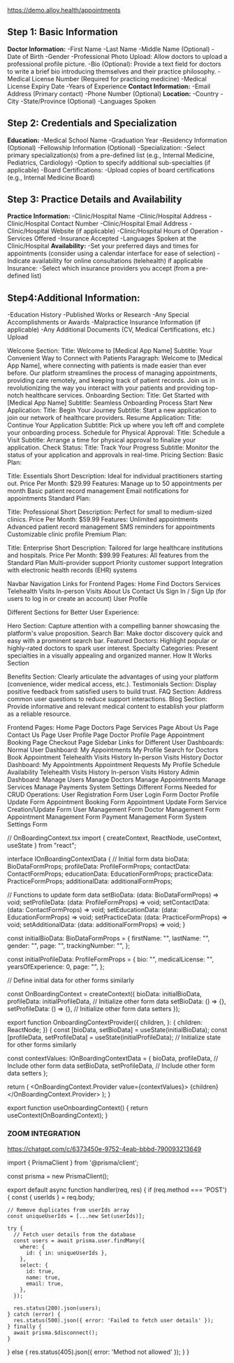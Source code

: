 https://demo.alloy.health/appointments

## Step 1: Basic Information

**Doctor Information:**
-First Name
-Last Name
-Middle Name (Optional)
-Date of Birth
-Gender
-Professional Photo Upload: Allow doctors to upload a professional profile picture.
-Bio (Optional): Provide a text field for doctors to write a brief bio introducing themselves and their practice philosophy.
-Medical License Number (Required for practicing medicine)
-Medical License Expiry Date
-Years of Experience
**Contact Information:**
-Email Address (Primary contact)
-Phone Number (Optional)
**Location:**
-Country
-City
-State/Province (Optional)
-Languages Spoken

## Step 2: Credentials and Specialization

**Education:**
-Medical School Name
-Graduation Year
-Residency Information (Optional)
-Fellowship Information (Optional)
-Specialization:
-Select primary specialization(s) from a pre-defined list (e.g., Internal Medicine, Pediatrics, Cardiology)
-Option to specify additional sub-specialties (if applicable)
-Board Certifications:
-Upload copies of board certifications (e.g., Internal Medicine Board)

## Step 3: Practice Details and Availability

**Practice Information:**
-Clinic/Hospital Name
-Clinic/Hospital Address
-Clinic/Hospital Contact Number
-Clinic/Hospital Email Address
-Clinic/Hospital Website (if applicable)
-Clinic/Hospital Hours of Operation
-Services Offered
-Insurance Accepted
-Languages Spoken at the Clinic/Hospital
**Availability:**
-Set your preferred days and times for appointments (consider using a calendar interface for ease of selection)
-Indicate availability for online consultations (telehealth) if applicable
Insurance:
-Select which insurance providers you accept (from a pre-defined list)

## Step4:Additional Information:

-Education History
-Published Works or Research
-Any Special Accomplishments or Awards
-Malpractice Insurance Information (if applicable)
-Any Additional Documents (CV, Medical Certifications, etc.) Upload

Welcome Section:
Title: Welcome to [Medical App Name]
Subtitle: Your Convenient Way to Connect with Patients
Paragraph: Welcome to [Medical App Name], where connecting with patients is made easier than ever before. Our platform streamlines the process of managing appointments, providing care remotely, and keeping track of patient records. Join us in revolutionizing the way you interact with your patients and providing top-notch healthcare services.
Onboarding Section:
Title: Get Started with [Medical App Name]
Subtitle: Seamless Onboarding Process
Start New Application:
Title: Begin Your Journey
Subtitle: Start a new application to join our network of healthcare providers.
Resume Application:
Title: Continue Your Application
Subtitle: Pick up where you left off and complete your onboarding process.
Schedule for Physical Approval:
Title: Schedule a Visit
Subtitle: Arrange a time for physical approval to finalize your application.
Check Status:
Title: Track Your Progress
Subtitle: Monitor the status of your application and approvals in real-time.
Pricing Section:
Basic Plan:

Title: Essentials
Short Description: Ideal for individual practitioners starting out.
Price Per Month: $29.99
Features:
Manage up to 50 appointments per month
Basic patient record management
Email notifications for appointments
Standard Plan:

Title: Professional
Short Description: Perfect for small to medium-sized clinics.
Price Per Month: $59.99
Features:
Unlimited appointments
Advanced patient record management
SMS reminders for appointments
Customizable clinic profile
Premium Plan:

Title: Enterprise
Short Description: Tailored for large healthcare institutions and hospitals.
Price Per Month: $99.99
Features:
All features from the Standard Plan
Multi-provider support
Priority customer support
Integration with electronic health records (EHR) systems

Navbar Navigation Links for Frontend Pages:
Home
Find Doctors
Services
Telehealth Visits
In-person Visits
About Us
Contact Us
Sign In / Sign Up (for users to log in or create an account)
User Profile

Different Sections for Better User Experience:

Hero Section: Capture attention with a compelling banner showcasing the platform's value proposition.
Search Bar: Make doctor discovery quick and easy with a prominent search bar.
Featured Doctors: Highlight popular or highly-rated doctors to spark user interest.
Specialty Categories: Present specialties in a visually appealing and organized manner.
How It Works Section

Benefits Section: Clearly articulate the advantages of using your platform (convenience, wider medical access, etc.).
Testimonials Section: Display positive feedback from satisfied users to build trust.
FAQ Section: Address common user questions to reduce support interactions.
Blog Section: Provide informative and relevant medical content to establish your platform as a reliable resource.

Frontend Pages:
Home Page
Doctors Page
Services Page
About Us Page
Contact Us Page
User Profile Page
Doctor Profile Page
Appointment Booking Page
Checkout Page
Sidebar Links for Different User Dashboards:
Normal User Dashboard:
My Appointments
My Profile
Search for Doctors
Book Appointment
Telehealth Visits History
In-person Visits History
Doctor Dashboard:
My Appointments
Appointment Requests
My Profile
Schedule Availability
Telehealth Visits History
In-person Visits History
Admin Dashboard:
Manage Users
Manage Doctors
Manage Appointments
Manage Services
Manage Payments
System Settings
Different Forms Needed for CRUD Operations:
User Registration Form
User Login Form
Doctor Profile Update Form
Appointment Booking Form
Appointment Update Form
Service Creation/Update Form
User Management Form
Doctor Management Form
Appointment Management Form
Payment Management Form
System Settings Form

// OnBoardingContext.tsx
import { createContext, ReactNode, useContext, useState } from "react";

interface IOnBoardingContextData {
// Initial form data
bioData: BioDataFormProps;
profileData: ProfileFormProps;
contactData: ContactFormProps;
educationData: EducationFormProps;
practiceData: PracticeFormProps;
additionalData: additionalFormProps;

// Functions to update form data
setBioData: (data: BioDataFormProps) => void;
setProfileData: (data: ProfileFormProps) => void;
setContactData: (data: ContactFormProps) => void;
setEducationData: (data: EducationFormProps) => void;
setPracticeData: (data: PracticeFormProps) => void;
setAdditionalData: (data: additionalFormProps) => void;
}

const initialBioData: BioDataFormProps = {
firstName: "",
lastName: "",
gender: "",
page: "",
trackingNumber: "",
};

const initialProfileData: ProfileFormProps = {
bio: "",
medicalLicense: "",
yearsOfExperience: 0,
page: "",
};

// Define initial data for other forms similarly

const OnBoardingContext = createContext<IOnBoardingContextData>({
bioData: initialBioData,
profileData: initialProfileData,
// Initialize other form data
setBioData: () => {},
setProfileData: () => {},
// Initialize other form data setters
});

export function OnboardingContextProvider({
children,
}: {
children: ReactNode;
}) {
const [bioData, setBioData] = useState<BioDataFormProps>(initialBioData);
const [profileData, setProfileData] = useState<ProfileFormProps>(initialProfileData);
// Initialize state for other forms similarly

const contextValues: IOnBoardingContextData = {
bioData,
profileData,
// Include other form data
setBioData,
setProfileData,
// Include other form data setters
};

return (
<OnBoardingContext.Provider value={contextValues}>
{children}
</OnBoardingContext.Provider>
);
}

export function useOnboardingContext() {
return useContext(OnBoardingContext);
}

### ZOOM INTEGRATION

https://chatgpt.com/c/6373450e-9752-4eab-bbbd-790093213649

import { PrismaClient } from '@prisma/client';

const prisma = new PrismaClient();

export default async function handler(req, res) {
if (req.method === 'POST') {
const { userIds } = req.body;

    // Remove duplicates from userIds array
    const uniqueUserIds = [...new Set(userIds)];

    try {
      // Fetch user details from the database
      const users = await prisma.user.findMany({
        where: {
          id: { in: uniqueUserIds },
        },
        select: {
          id: true,
          name: true,
          email: true,
        },
      });

      res.status(200).json(users);
    } catch (error) {
      res.status(500).json({ error: 'Failed to fetch user details' });
    } finally {
      await prisma.$disconnect();
    }

} else {
res.status(405).json({ error: 'Method not allowed' });
}
}
